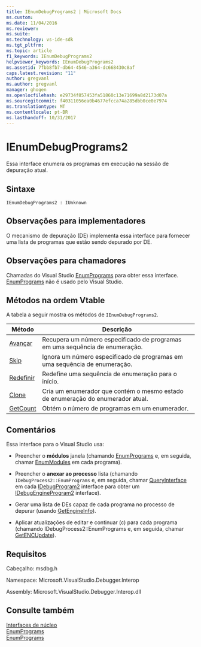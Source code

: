 ```yaml
---
title: IEnumDebugPrograms2 | Microsoft Docs
ms.custom: 
ms.date: 11/04/2016
ms.reviewer: 
ms.suite: 
ms.technology: vs-ide-sdk
ms.tgt_pltfrm: 
ms.topic: article
f1_keywords: IEnumDebugPrograms2
helpviewer_keywords: IEnumDebugPrograms2
ms.assetid: 7fbb8fb7-db64-4546-a364-dc668430c8af
caps.latest.revision: "11"
author: gregvanl
ms.author: gregvanl
manager: ghogen
ms.openlocfilehash: e29734f857453fa51860c13e71699a8d2173d07a
ms.sourcegitcommit: f40311056ea0b4677efcca74a285dbb0ce0e7974
ms.translationtype: MT
ms.contentlocale: pt-BR
ms.lasthandoff: 10/31/2017
---
```

# <a name="ienumdebugprograms2"></a>IEnumDebugPrograms2
Essa interface enumera os programas em execução na sessão de depuração atual.  
  
## <a name="syntax"></a>Sintaxe  
  
```  
IEnumDebugPrograms2 : IUnknown  
```  
  
## <a name="notes-for-implementers"></a>Observações para implementadores  
 O mecanismo de depuração (DE) implementa essa interface para fornecer uma lista de programas que estão sendo depurado por DE.  
  
## <a name="notes-for-callers"></a>Observações para chamadores  
 Chamadas do Visual Studio [EnumPrograms](../../../extensibility/debugger/reference/idebugprocess2-enumprograms.md) para obter essa interface. [EnumPrograms](../../../extensibility/debugger/reference/idebugengine2-enumprograms.md) não é usado pelo Visual Studio.  
  
## <a name="methods-in-vtable-order"></a>Métodos na ordem Vtable  
 A tabela a seguir mostra os métodos de `IEnumDebugPrograms2`.  
  
|Método|Descrição|  
|------------|-----------------|  
|[Avançar](../../../extensibility/debugger/reference/ienumdebugprograms2-next.md)|Recupera um número especificado de programas em uma sequência de enumeração.|  
|[Skip](../../../extensibility/debugger/reference/ienumdebugprograms2-skip.md)|Ignora um número especificado de programas em uma sequência de enumeração.|  
|[Redefinir](../../../extensibility/debugger/reference/ienumdebugprograms2-reset.md)|Redefine uma sequência de enumeração para o início.|  
|[Clone](../../../extensibility/debugger/reference/ienumdebugprograms2-clone.md)|Cria um enumerador que contém o mesmo estado de enumeração do enumerador atual.|  
|[GetCount](../../../extensibility/debugger/reference/ienumdebugprograms2-getcount.md)|Obtém o número de programas em um enumerador.|  
  
## <a name="remarks"></a>Comentários  
 Essa interface para o Visual Studio usa:  
  
-   Preencher o **módulos** janela (chamando [EnumPrograms](../../../extensibility/debugger/reference/idebugprocess2-enumprograms.md) e, em seguida, chamar [EnumModules](../../../extensibility/debugger/reference/idebugprogram2-enummodules.md) em cada programa).  
  
-   Preencher o **anexar ao processo** lista (chamando `IDebugProcess2::EnumPrograms` e, em seguida, chamar [QueryInterface](/cpp/atl/queryinterface) em cada [IDebugProgram2](../../../extensibility/debugger/reference/idebugprogram2.md) interface para obter um [IDebugEngineProgram2](../../../extensibility/debugger/reference/idebugengineprogram2.md) interface).  
  
-   Gerar uma lista de DEs capaz de cada programa no processo de depurar (usando [GetEngineInfo](../../../extensibility/debugger/reference/idebugprogram2-getengineinfo.md)).  
  
-   Aplicar atualizações de editar e continuar (c) para cada programa (chamando IDebugProcess2::EnumPrograms e, em seguida, chamar [GetENCUpdate](../../../extensibility/debugger/reference/idebugprogram2-getencupdate.md)).  
  
## <a name="requirements"></a>Requisitos  
 Cabeçalho: msdbg.h  
  
 Namespace: Microsoft.VisualStudio.Debugger.Interop  
  
 Assembly: Microsoft.VisualStudio.Debugger.Interop.dll  
  
## <a name="see-also"></a>Consulte também  
 [Interfaces de núcleo](../../../extensibility/debugger/reference/core-interfaces.md)   
 [EnumPrograms](../../../extensibility/debugger/reference/idebugengine2-enumprograms.md)   
 [EnumPrograms](../../../extensibility/debugger/reference/idebugprocess2-enumprograms.md)